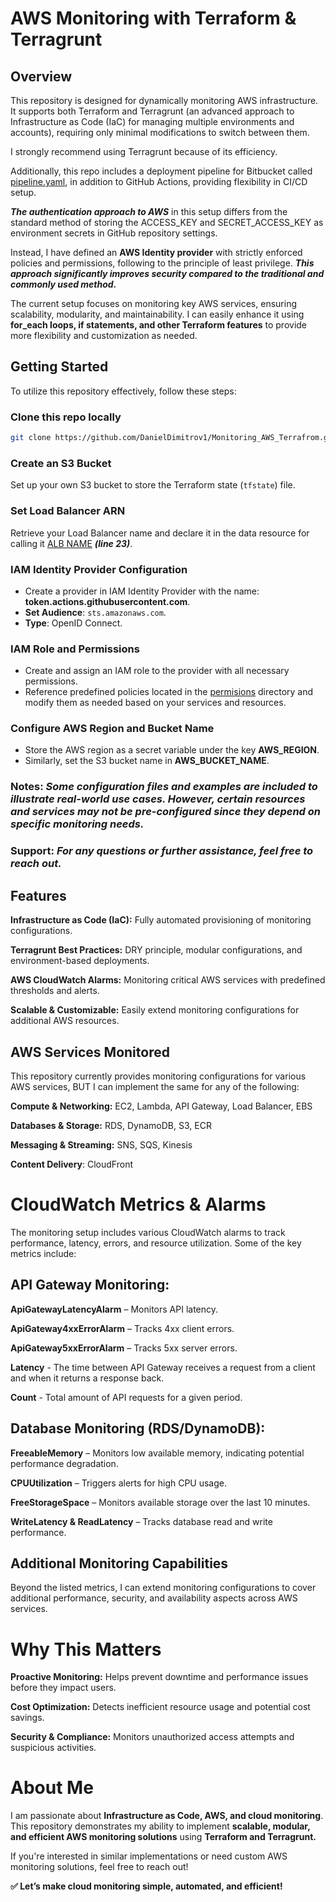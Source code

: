 # AWS Monitoring with Terraform & Terragrunt

## Overview

This repository is designed for dynamically monitoring AWS infrastructure. It supports both Terraform and Terragrunt (an advanced approach to Infrastructure as Code (IaC) for managing multiple environments and accounts), requiring only minimal modifications to switch between them. 

I strongly recommend using Terragrunt because of its efficiency.

Additionally, this repo includes a deployment pipeline for Bitbucket called [pipeline.yaml](https://github.com/DanielDimitrov1/Monitoring_AWS_Terrafrom/blob/main/pipeline.yaml), in addition to GitHub Actions, providing flexibility in CI/CD setup.

***The authentication approach to AWS*** in this setup differs from the standard  method of storing the ACCESS_KEY and SECRET_ACCESS_KEY as environment secrets in GitHub repository settings.

Instead, I have defined an **AWS Identity provider** with strictly enforced policies and permissions, following to the principle of least privilege. ***This approach significantly improves security compared to the traditional and commonly used method.***


The current setup focuses on monitoring key AWS services, ensuring scalability, modularity, and maintainability. I can easily enhance it using **for_each loops, if statements, and other Terraform features** to provide more flexibility and customization as needed.


## Getting Started

To utilize this repository effectively, follow these steps:

### Clone this repo locally

```sh
git clone https://github.com/DanielDimitrov1/Monitoring_AWS_Terrafrom.git
```

### Create an S3 Bucket
Set up your own S3 bucket to store the Terraform state (`tfstate`) file.

### Set Load Balancer ARN
Retrieve your Load Balancer name and declare it in the data resource for calling it [ALB NAME](https://github.com/DanielDimitrov1/Monitoring_AWS_Terrafrom/blob/main/modules/load_balancer.tf)  ***(line 23)***.

### IAM Identity Provider Configuration

- Create a provider in IAM Identity Provider with the name: **token.actions.githubusercontent.com**.
- **Set Audience**: `sts.amazonaws.com`.
- **Type**: OpenID Connect.

### IAM Role and Permissions

- Create and assign an IAM role to the provider with all necessary permissions.
- Reference predefined policies located in the [permisions](https://github.com/DanielDimitrov1/Monitoring_AWS_Terrafrom/tree/main/permissions) directory and modify them as needed based on your services and resources.

### Configure AWS Region and Bucket Name

- Store the AWS region as a secret variable under the key **AWS_REGION**.
- Similarly, set the S3 bucket name in **AWS_BUCKET_NAME**.

### Notes:          ***Some configuration files and examples are included to illustrate real-world use cases. However, certain resources and services may not be pre-configured since they depend on specific monitoring needs.***

### Support:        ***For any questions or further assistance, feel free to reach out.***




## Features

**Infrastructure as Code (IaC):** Fully automated provisioning of monitoring configurations.

**Terragrunt Best Practices:** DRY principle, modular configurations, and environment-based deployments.

**AWS CloudWatch Alarms:** Monitoring critical AWS services with predefined thresholds and alerts.

**Scalable & Customizable:** Easily extend monitoring configurations for additional AWS resources.



## AWS Services Monitored

This repository currently provides monitoring configurations for various AWS services, BUT I can implement the same for any of the following:

**Compute & Networking:** EC2, Lambda, API Gateway, Load Balancer, EBS

**Databases & Storage:** RDS, DynamoDB, S3, ECR

**Messaging & Streaming:** SNS, SQS, Kinesis

**Content Delivery**: CloudFront

# CloudWatch Metrics & Alarms

The monitoring setup includes various CloudWatch alarms to track performance, latency, errors, and resource utilization. Some of the key metrics include:

## API Gateway Monitoring:

**ApiGatewayLatencyAlarm** – Monitors API latency.

**ApiGateway4xxErrorAlarm** – Tracks 4xx client errors.

**ApiGateway5xxErrorAlarm** – Tracks 5xx server errors.

**Latency** - The time between API Gateway receives a request from a client and when it returns a response back.

**Count** - Total amount of API requests for a given period.

## Database Monitoring (RDS/DynamoDB):

**FreeableMemory** – Monitors low available memory, indicating potential performance degradation.

**CPUUtilization** – Triggers alerts for high CPU usage.

**FreeStorageSpace** – Monitors available storage over the last 10 minutes.

**WriteLatency & ReadLatency** – Tracks database read and write performance.

## Additional Monitoring Capabilities

Beyond the listed metrics, I can extend monitoring configurations to cover additional performance, security, and availability aspects across AWS services.




# Why This Matters

**Proactive Monitoring:** Helps prevent downtime and performance issues before they impact users.

**Cost Optimization:** Detects inefficient resource usage and potential cost savings.

**Security & Compliance:** Monitors unauthorized access attempts and suspicious activities.



# About Me

I am passionate about **Infrastructure as Code, AWS, and cloud monitoring**. This repository demonstrates my ability to implement **scalable, modular, and efficient AWS monitoring solutions** using **Terraform and Terragrunt.**

If you're interested in similar implementations or need custom AWS monitoring solutions, feel free to reach out!

**✅ Let’s make cloud monitoring simple, automated, and efficient!**
